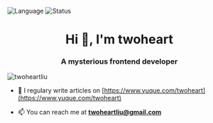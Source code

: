 ![Language](https://github-readme-stats.vercel.app/api/top-langs/?username=twoheartliu&layout=compact&hide=html)
![Status](https://github-readme-stats.vercel.app/api?username=twoheartliu&show_icons=true&icon_color=805AD5&text_color=718096&bg_color=ffffff&hide_title=true&line_height=21)

<h1 align="center">Hi 👋, I'm twoheart</h1>
<h3 align="center">A mysterious frontend developer</h3>

<p align="left"> <img src="https://komarev.com/ghpvc/?username=twoheartliu" alt="twoheartliu" /> </p>

- 📝 I regulary write articles on [https://www.yuque.com/twoheart](https://www.yuque.com/twoheart)

- 📫 You can reach me at **twoheartliu@gmail.com**
